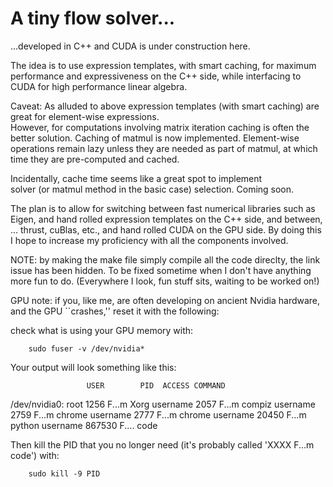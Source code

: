 # A tiny flow solver... 

...developed in C++ and CUDA is under construction here.

The idea is to use expression templates, with smart caching, for maximum performance and expressiveness on the C++ side, while interfacing to CUDA for high performance linear algebra.

Caveat:  As alluded to above expression templates (with smart caching) are great for element-wise expressions.  
However, for computations involving matrix iteration caching is often the better solution.  Caching of matmul is now implemented.
Element-wise operations remain lazy unless they are needed 
as part of matmul, at which time they are pre-computed and cached.

Incidentally, cache time seems like a great spot to implement  
solver (or matmul method in the basic case) selection.  Coming soon.

The plan is to allow for switching between fast numerical libraries such as Eigen, and hand rolled 
expression templates on the C++ side, and between, ... thrust, cuBlas, etc., and hand rolled CUDA on the GPU side.  By doing this I hope to increase my proficiency with all the components involved.


NOTE:  by making the make file simply compile all the code direclty, the link issue has been hidden.  To be fixed sometime when I don't have anything more fun to do.  (Everywhere I look, fun stuff sits, waiting to be worked on!)

GPU note:  if you, like me, are often developing on ancient Nvidia hardware, 
and the GPU ``crashes,'' reset it with the following:

check what is using your GPU memory with:

		sudo fuser -v /dev/nvidia*

Your output will look something like this:

                     USER        PID  ACCESS COMMAND
/dev/nvidia0:        root       1256  F...m  Xorg
                     username   2057  F...m  compiz
                     username   2759  F...m  chrome
                     username   2777  F...m  chrome
                     username   20450 F...m  python
                     username   867530 F.... code

Then kill the PID that you no longer need 
(it's probably called 'XXXX F...m code') with:

		sudo kill -9 PID